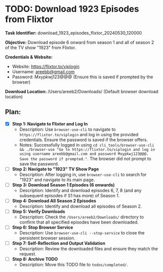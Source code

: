 # TODO: Download 1923 Episodes from Flixtor

**Task Identifier:** download_1923_episodes_flixtor_20240530_120000

**Objective:** Download episode 6 onward from season 1 and all of season 2 of the TV show "1923" from Flixtor.

**Credentials & Website:**
- Website: https://flixtor.to/viplogin
- Username: areebb@gmail.com
- Password: Mxypkwj123@@@ (Ensure this is saved if prompted by the browser)

**Download Location:** /Users/areeb2/Downloads/ (Default browser download location)

## Plan:

- [x] **Step 1: Navigate to Flixtor and Log In**
    - Description: Use `browser-use-cli` to navigate to `https://flixtor.to/viplogin` and log in using the provided credentials. Ensure the password is saved if the browser offers.
    - Notes: Successfully logged in using `cd cli_tools/browser-use-cli && ./browser-use "Go to https://flixtor.to/viplogin and log in using username areebb@gmail.com and password Mxypkwj123@@@. Save the password if prompted."`. The browser did not prompt to save the password.
- [ ] **Step 2: Navigate to "1923" TV Show Page**
    - Description: After logging in, use `browser-use-cli` to search for "1923" and navigate to its main page.
- [ ] **Step 3: Download Season 1 Episodes (6 onwards)**
    - Description: Identify and download episodes 6, 7, 8 (and any subsequent episodes if S1 has more) of Season 1.
- [ ] **Step 4: Download All Season 2 Episodes**
    - Description: Identify and download all episodes of Season 2.
- [ ] **Step 5: Verify Downloads**
    - Description: Check the `/Users/areeb2/Downloads/` directory to confirm that all specified episodes have been downloaded.
- [ ] **Step 6: Stop Browser Service**
    - Description: Use `browser-use-cli --stop-service` to close the persistent browser session.
- [ ] **Step 7: Self-Reflection and Output Validation**
    - Description: Review the downloaded files and ensure they match the request.
- [ ] **Step 8: Archive TODO**
    - Description: Move this TODO file to `todos/completed/`. 